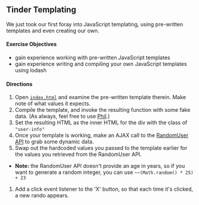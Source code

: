 ## Tinder Templating

We just took our first foray into JavaScript templating, using pre-written templates and even creating our own. 

#### Exercise Objectives

- gain experience working with pre-written JavaScript templates
- gain experience writing and compiling your own JavaScript templates using lodash

#### Directions

1. Open [`index.html`](index.html) and examine the pre-written template therein. Make note of what values it expects.
1. Compile the template, and invoke the resulting function with some fake data. (As always, feel free to use [Phil](https://ga-core.s3.amazonaws.com/production/uploads/instructor/image/654/phillip-lamplugh.jpg).)
1. Set the resulting HTML as the inner HTML for the div with the class of `"user-info"`
1. Once your template is working, make an AJAX call to the [RandomUser API](http://api.randomuser.me/) to grab some dynamic data.
1. Swap out the hardcoded values you passed to the template earlier for the values you retrieved from the RandomUser API.
  - __Note:__ the RandomUser API doesn't provide an age in years, so if you want to generate a random integer, you can use `~~(Math.random() * 25) + 23`
1. Add a click event listener to the 'X' button, so that each time it's clicked, a new rando appears.
